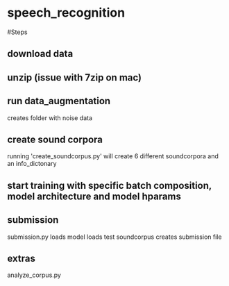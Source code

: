 # speech_recognition



#Steps
## download data
## unzip (issue with 7zip on mac)
## run data_augmentation
creates folder with noise data
## create sound corpora
running 'create_soundcorpus.py' will create 6 different soundcorpora and an info_dictonary

## start training with specific batch composition, model architecture and model hparams

## submission
submission.py
loads model
loads test soundcorpus
creates submission file

## extras
analyze_corpus.py